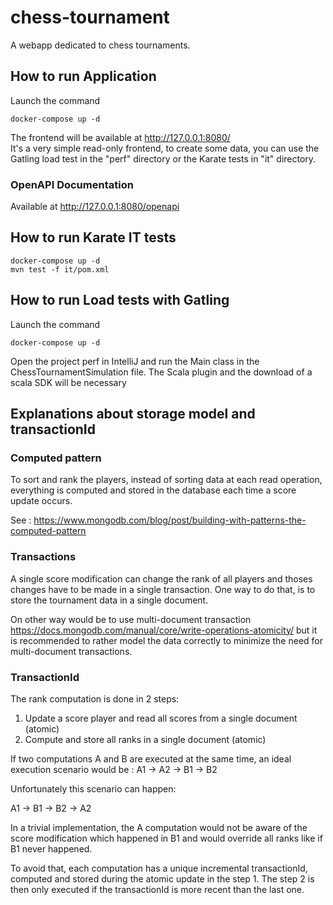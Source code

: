 # chess-tournament
A webapp dedicated to chess tournaments.

## How to run Application

Launch the command

    docker-compose up -d
    
The frontend will be available at http://127.0.0.1:8080/    
It's a very simple read-only frontend, to create some data, you can use the Gatling load test in the "perf" directory or the Karate tests in "it" directory. 


### OpenAPI Documentation

Available at http://127.0.0.1:8080/openapi

## How to run Karate IT tests

    docker-compose up -d
    mvn test -f it/pom.xml

## How to run Load tests with Gatling 

Launch the command

    docker-compose up -d
    
Open the project perf in IntelliJ and run the Main class in the ChessTournamentSimulation file. The Scala plugin and the download of a scala SDK will be necessary


## Explanations about storage model and transactionId

### Computed pattern

To sort and rank the players, instead of sorting data at each read operation, everything is computed and stored in the database each time a score update occurs.

See : https://www.mongodb.com/blog/post/building-with-patterns-the-computed-pattern

### Transactions

A single score modification can change the rank of all players and thoses changes have to be made in a single transaction. One way to do that, is to store the tournament data in a single document. 

On other way would be to use multi-document transaction
https://docs.mongodb.com/manual/core/write-operations-atomicity/ but it is recommended to rather model the data correctly to minimize the need for multi-document transactions.

### TransactionId

The rank computation is done in 2 steps:
1. Update a score player and read all scores from a single document (atomic)
2. Compute and store all ranks in a single document (atomic)

If two computations A and B are executed at the same time, an ideal execution scenario would be : A1 -> A2 -> B1 -> B2

Unfortunately this scenario can happen:

A1 -> B1 -> B2 -> A2

In a trivial implementation, the A computation would not be aware of the score modification which happened in B1 and would override all ranks like if B1 never happened.

To avoid that, each computation has a unique incremental transactionId, computed and stored during the atomic update in the step 1. The step 2 is then only executed if the transactionId is more recent than the last one.

